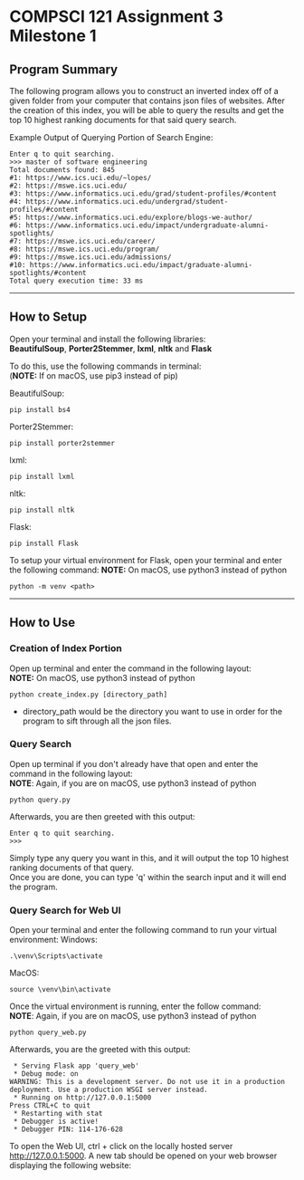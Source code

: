 # COMPSCI 121 Assignment 3 Milestone 1

## **Program Summary**
The following program allows you to construct an inverted index off of a given folder from your computer that contains json files of websites. After the creation of this index, you will be able to query the results and get the top 10 highest ranking documents for that said query search. 

Example Output of Querying Portion of Search Engine:

```
Enter q to quit searching.
>>> master of software engineering
Total documents found: 845
#1: https://www.ics.uci.edu/~lopes/
#2: https://mswe.ics.uci.edu/
#3: https://www.informatics.uci.edu/grad/student-profiles/#content
#4: https://www.informatics.uci.edu/undergrad/student-profiles/#content
#5: https://www.informatics.uci.edu/explore/blogs-we-author/
#6: https://www.informatics.uci.edu/impact/undergraduate-alumni-spotlights/
#7: https://mswe.ics.uci.edu/career/
#8: https://mswe.ics.uci.edu/program/
#9: https://mswe.ics.uci.edu/admissions/
#10: https://www.informatics.uci.edu/impact/graduate-alumni-spotlights/#content
Total query execution time: 33 ms
```

---

## **How to Setup**
Open your terminal and install the following libraries:  
**BeautifulSoup**, **Porter2Stemmer**, **lxml**, **nltk** and **Flask**

To do this, use the following commands in terminal:  
(**NOTE:** If on macOS, use pip3 instead of pip)

BeautifulSoup:

```
pip install bs4
```

Porter2Stemmer:

```
pip install porter2stemmer
```

lxml:

```
pip install lxml
```

nltk:

```
pip install nltk
```

Flask:
```
pip install Flask
```

To setup your virtual environment for Flask, open your terminal and enter the following command:
**NOTE:** On macOS, use python3 instead of python
```
python -m venv <path>
```

---

## **How to Use**
###  **Creation of Index Portion**
  
Open up terminal and enter the command in the following layout:  
**NOTE:** On macOS, use python3 instead of python  

```
python create_index.py [directory_path]
```
- directory_path would be the directory you want to use in order for the program to sift through all the json files.  
### **Query Search**
Open up terminal if you don't already have that open and enter the command in the following layout:  
**NOTE**: Again, if you are on macOS, use python3 instead of python

```
python query.py
```

Afterwards, you are then greeted with this output:  

```
Enter q to quit searching.
>>> 
```
Simply type any query you want in this, and it will output the top 10 highest ranking documents of that query.  
Once you are done, you can type 'q' within the search input and it will end the program.

### **Query Search for Web UI**
Open your terminal and enter the following command to run your virtual environment:
Windows:
```
.\venv\Scripts\activate
```

MacOS:
```
source \venv\bin\activate
```

Once the virtual environment is running, enter the follow command:  
**NOTE**: Again, if you are on macOS, use python3 instead of python
```
python query_web.py
```

Afterwards, you are the greeted with this output:
```
 * Serving Flask app 'query_web'
 * Debug mode: on
WARNING: This is a development server. Do not use it in a production deployment. Use a production WSGI server instead.
 * Running on http://127.0.0.1:5000
Press CTRL+C to quit
 * Restarting with stat
 * Debugger is active!
 * Debugger PIN: 114-176-628
```
To open the Web UI, ctrl + click on the locally hosted server http://127.0.0.1:5000. A new tab should be opened on your web browser displaying the following website:

